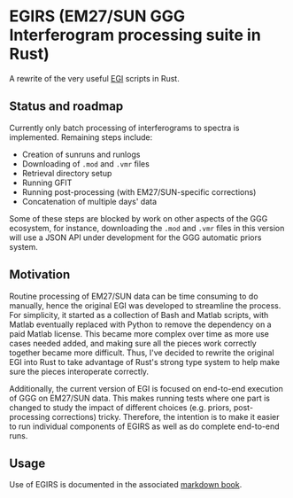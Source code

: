 # EGIRS (EM27/SUN GGG Interferogram processing suite in Rust)

A rewrite of the very useful [EGI](https://tccon-wiki.caltech.edu/Main/EGI) scripts in Rust.

## Status and roadmap

Currently only batch processing of interferograms to spectra is implemented.
Remaining steps include:

- Creation of sunruns and runlogs
- Downloading of `.mod` and `.vmr` files
- Retrieval directory setup
- Running GFIT
- Running post-processing (with EM27/SUN-specific corrections)
- Concatenation of multiple days' data

Some of these steps are blocked by work on other aspects of the GGG ecosystem, for instance, downloading the `.mod` and `.vmr` files in this version will use a JSON API under development for the GGG automatic priors system.

## Motivation

Routine processing of EM27/SUN data can be time consuming to do manually, hence the original EGI was developed to streamline the process.
For simplicity, it started as a collection of Bash and Matlab scripts, with Matlab eventually replaced with Python to remove the dependency on a paid Matlab license.
This became more complex over time as more use cases needed added, and making sure all the pieces work correctly together became more difficult.
Thus, I've decided to rewrite the original EGI into Rust to take advantage of Rust's strong type system to help make sure the pieces interoperate correctly.

Additionally, the current version of EGI is focused on end-to-end execution of GGG on EM27/SUN data.
This makes running tests where one part is changed to study the impact of different choices (e.g. priors, post-processing corrections) tricky.
Therefore, the intention is to make it easier to run individual components of EGIRS as well as do complete end-to-end runs.

## Usage

Use of EGIRS is documented in the associated [markdown book](https://tccon.github.io/egi-rs/).
